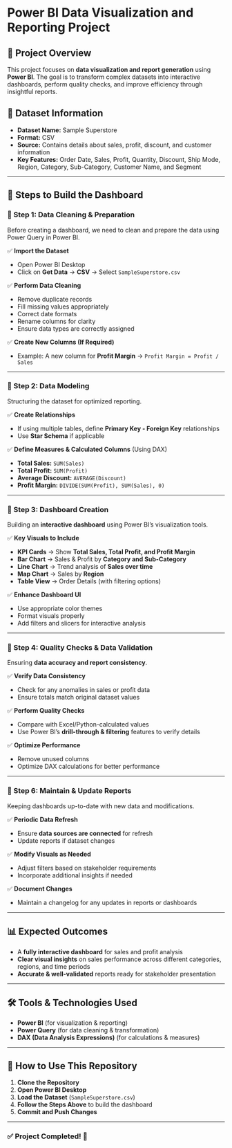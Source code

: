 # Power BI Data Visualization and Reporting Project

## 📌 Project Overview
This project focuses on **data visualization and report generation** using **Power BI**. The goal is to transform complex datasets into interactive dashboards, perform quality checks, and improve efficiency through insightful reports.

## 📂 Dataset Information
- **Dataset Name:** Sample Superstore
- **Format:** CSV
- **Source:** Contains details about sales, profit, discount, and customer information
- **Key Features:** Order Date, Sales, Profit, Quantity, Discount, Ship Mode, Region, Category, Sub-Category, Customer Name, and Segment

---

## 🚀 Steps to Build the Dashboard

### **🔹 Step 1: Data Cleaning & Preparation**
Before creating a dashboard, we need to clean and prepare the data using Power Query in Power BI.

✅ **Import the Dataset**
   - Open Power BI Desktop
   - Click on **Get Data** → **CSV** → Select `SampleSuperstore.csv`

✅ **Perform Data Cleaning**
   - Remove duplicate records
   - Fill missing values appropriately
   - Correct date formats
   - Rename columns for clarity
   - Ensure data types are correctly assigned

✅ **Create New Columns (If Required)**
   - Example: A new column for **Profit Margin** → `Profit Margin = Profit / Sales`

---

### **🔹 Step 2: Data Modeling**
Structuring the dataset for optimized reporting.

✅ **Create Relationships**
   - If using multiple tables, define **Primary Key - Foreign Key** relationships
   - Use **Star Schema** if applicable

✅ **Define Measures & Calculated Columns** (Using DAX)
   - **Total Sales:** `SUM(Sales)`
   - **Total Profit:** `SUM(Profit)`
   - **Average Discount:** `AVERAGE(Discount)`
   - **Profit Margin:** `DIVIDE(SUM(Profit), SUM(Sales), 0)`

---

### **🔹 Step 3: Dashboard Creation**
Building an **interactive dashboard** using Power BI’s visualization tools.

✅ **Key Visuals to Include**
   - **KPI Cards** → Show **Total Sales, Total Profit, and Profit Margin**
   - **Bar Chart** → Sales & Profit by **Category and Sub-Category**
   - **Line Chart** → Trend analysis of **Sales over time**
   - **Map Chart** → Sales by **Region**
   - **Table View** → Order Details (with filtering options)

✅ **Enhance Dashboard UI**
   - Use appropriate color themes
   - Format visuals properly
   - Add filters and slicers for interactive analysis

---

### **🔹 Step 4: Quality Checks & Data Validation**
Ensuring **data accuracy and report consistency**.

✅ **Verify Data Consistency**
   - Check for any anomalies in sales or profit data
   - Ensure totals match original dataset values

✅ **Perform Quality Checks**
   - Compare with Excel/Python-calculated values
   - Use Power BI’s **drill-through & filtering** features to verify details

✅ **Optimize Performance**
   - Remove unused columns
   - Optimize DAX calculations for better performance

---

### **🔹 Step 6: Maintain & Update Reports**
Keeping dashboards up-to-date with new data and modifications.

✅ **Periodic Data Refresh**
   - Ensure **data sources are connected** for refresh
   - Update reports if dataset changes

✅ **Modify Visuals as Needed**
   - Adjust filters based on stakeholder requirements
   - Incorporate additional insights if needed

✅ **Document Changes**
   - Maintain a changelog for any updates in reports or dashboards

---

## 📊 Expected Outcomes
- A **fully interactive dashboard** for sales and profit analysis
- **Clear visual insights** on sales performance across different categories, regions, and time periods
- **Accurate & well-validated** reports ready for stakeholder presentation

---

## 🛠️ Tools & Technologies Used
- **Power BI** (for visualization & reporting)
- **Power Query** (for data cleaning & transformation)
- **DAX (Data Analysis Expressions)** (for calculations & measures)

---

## 📜 How to Use This Repository
1. **Clone the Repository**
2. **Open Power BI Desktop**
3. **Load the Dataset** (`SampleSuperstore.csv`)
4. **Follow the Steps Above** to build the dashboard
5. **Commit and Push Changes**

---

### ✅ **Project Completed!** 🎉

